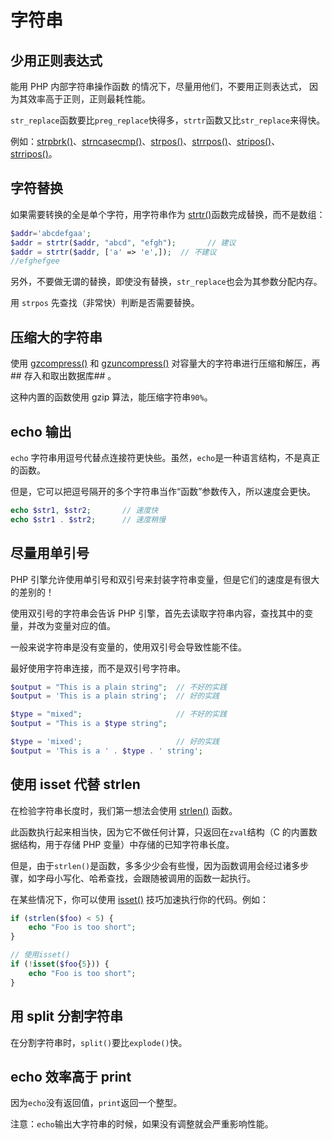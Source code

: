 # 字符串

## 少用正则表达式

能用 PHP 内部字符串操作函数 的情况下，尽量用他们，不要用正则表达式， 因为其效率高于正则，正则最耗性能。

`str_replace`函数要比`preg_replace`快得多，`strtr`函数又比`str_replace`来得快。

例如：[strpbrk()](http://php.net/manual/zh/function.strpbrk.php)、[strncasecmp()](http://php.net/manual/zh/function.strncasecmp.php)、[strpos()](http://php.net/manual/zh/function.strpos.php)、[strrpos()](http://php.net/manual/zh/function.strrpos.php)、[stripos()](http://php.net/manual/zh/function.stripos.php)、[strripos()](http://php.net/manual/zh/function.strripos.php)。

## 字符替换

如果需要转换的全是单个字符，用字符串作为 [strtr()](http://php.net/manual/zh/function.strtr.php)函数完成替换，而不是数组：

```php
$addr='abcdefgaa';
$addr = strtr($addr, "abcd", "efgh");       // 建议
$addr = strtr($addr, ['a' => 'e',]);  // 不建议
//efghefgee
```

另外，不要做无谓的替换，即使没有替换，`str_replace`也会为其参数分配内存。

用 `strpos` 先查找（非常快）判断是否需要替换。

## 压缩大的字符串

使用 [gzcompress()](http://php.net/manual/zh/function.gzcompress.php) 和 [gzuncompress()](http://php.net/manual/zh/function.gzuncompress.php) 对容量大的字符串进行压缩和解压，再## 存入和取出数据库## 。

这种内置的函数使用 gzip 算法，能压缩字符串`90%`。

## echo 输出

`echo` 字符串用逗号代替点连接符更快些。虽然，`echo`是一种语言结构，不是真正的函数。

但是，它可以把逗号隔开的多个字符串当作“函数”参数传入，所以速度会更快。

```php
echo $str1, $str2;       // 速度快
echo $str1 . $str2;      // 速度稍慢
```

## 尽量用单引号

PHP 引擎允许使用单引号和双引号来封装字符串变量，但是它们的速度是有很大的差别的！

使用双引号的字符串会告诉 PHP 引擎，首先去读取字符串内容，查找其中的变量，并改为变量对应的值。

一般来说字符串是没有变量的，使用双引号会导致性能不佳。

最好使用字符串连接，而不是双引号字符串。

```php
$output = "This is a plain string";  // 不好的实践
$output = 'This is a plain string';  // 好的实践

$type = "mixed";                     // 不好的实践
$output = "This is a $type string";

$type = 'mixed';                     // 好的实践
$output = 'This is a ' . $type . ' string';
```

## 使用 isset 代替 strlen

在检验字符串长度时，我们第一想法会使用 [strlen()](http://php.net/manual/zh/function.strlen.php) 函数。

此函数执行起来相当快，因为它不做任何计算，只返回在`zval`结构（C 的内置数据结构，用于存储 PHP 变量）中存储的已知字符串长度。

但是，由于`strlen()`是函数，多多少少会有些慢，因为函数调用会经过诸多步骤，如字母小写化、哈希查找，会跟随被调用的函数一起执行。

在某些情况下，你可以使用 [isset()](http://php.net/manual/zh/function.isset.php) 技巧加速执行你的代码。例如：

```php
if (strlen($foo) < 5) {
    echo "Foo is too short";
}

// 使用isset()
if (!isset($foo{5})) {
    echo "Foo is too short";
}
```

## 用 split 分割字符串

在分割字符串时，`split()`要比`explode()`快。

## echo 效率高于 print

因为`echo`没有返回值，`print`返回一个整型。

注意：`echo`输出大字符串的时候，如果没有调整就会严重影响性能。
